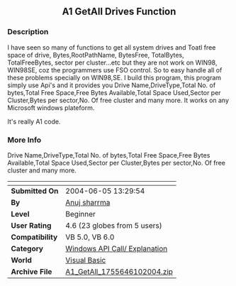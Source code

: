﻿<div align="center">

## A1 GetAll Drives Function


</div>

### Description

I have seen so many of functions to get all system drives and Toatl free space of drive, Bytes,RootPathName, BytesFree, TotalBytes, TotalFreeBytes, sector per cluster...etc but they are not work on WIN98, WIN98SE, coz the programmers use FSO control. So to easy handle all of these problems specially on WIN98,SE. I build this program, this program simply use Api's and it provides you Drive Name,DriveType,Total No. of bytes,Total Free Space,Free Bytes Available,Total Space Used,Sector per Cluster,Bytes per sector,No. Of free cluster and many more. It works on any Microsoft windows plateform.

It's really A1 code.
 
### More Info
 
Drive Name,DriveType,Total No. of bytes,Total Free Space,Free Bytes Available,Total Space Used,Sector per Cluster,Bytes per sector,No. Of free cluster and many more.


<span>             |<span>
---                |---
**Submitted On**   |2004-06-05 13:29:54
**By**             |[Anuj sharrma](https://github.com/Planet-Source-Code/PSCIndex/blob/master/ByAuthor/anuj-sharrma.md)
**Level**          |Beginner
**User Rating**    |4.6 (23 globes from 5 users)
**Compatibility**  |VB 5\.0, VB 6\.0
**Category**       |[Windows API Call/ Explanation](https://github.com/Planet-Source-Code/PSCIndex/blob/master/ByCategory/windows-api-call-explanation__1-39.md)
**World**          |[Visual Basic](https://github.com/Planet-Source-Code/PSCIndex/blob/master/ByWorld/visual-basic.md)
**Archive File**   |[A1\_GetAll\_1755646102004\.zip](https://github.com/Planet-Source-Code/anuj-sharrma-a1-getall-drives-function__1-54293/archive/master.zip)








